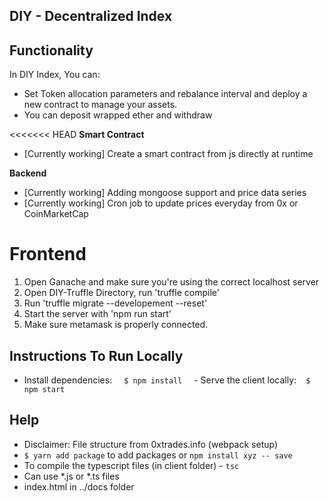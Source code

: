 ## DIY - Decentralized Index

## Functionality
In DIY Index, You can:
- Set Token allocation parameters and rebalance interval and deploy a new contract to manage your assets.
- You can deposit wrapped ether and withdraw 

<<<<<<< HEAD
**Smart Contract**
- [Currently working] Create a smart contract from js directly at runtime

**Backend**
- [Currently working] Adding mongoose support and price data series
- [Currently working] Cron job to update prices everyday from 0x or CoinMarketCap

**Frontend**
=======
1. Open Ganache and make sure you're using the correct localhost server
2. Open DIY-Truffle Directory, run 'truffle compile'
3. Run 'truffle migrate --developement --reset'
4. Start the server with 'npm run start'
5. Make sure metamask is properly connected.

## Instructions To Run Locally 
- Install dependencies:   ``` $ npm install ```
  - Serve the client locally:  ``` $ npm start``` 
  
## Help

- Disclaimer: File structure from 0xtrades.info (webpack setup)
- ``` $ yarn add package ``` to add packages or ``` npm install xyz -- save ```
- To compile the typescript files (in client folder) - ``` tsc ```
- Can use *.js or *.ts files
- index.html in ../docs folder
